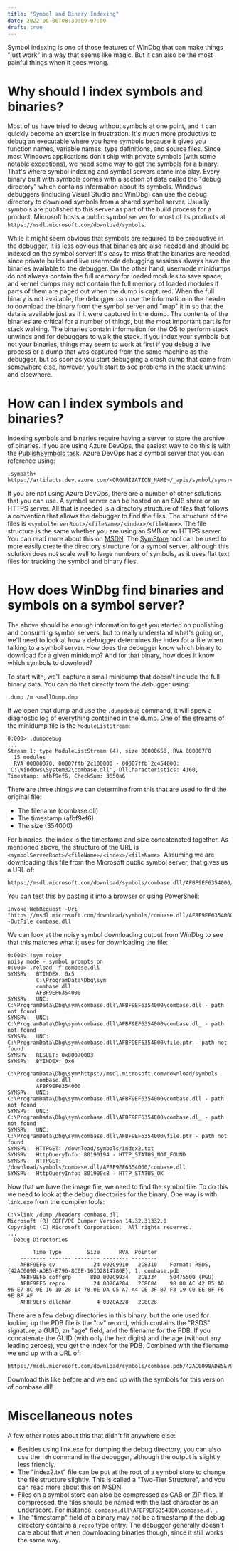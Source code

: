 ```yaml
---
title: "Symbol and Binary Indexing"
date: 2022-08-06T08:30:09-07:00
draft: true
---
```


Symbol indexing is one of those features of WinDbg that can make things "just work" in a way that seems like magic. But it can also be the most painful things when it goes wrong.

# Why should I index symbols and binaries?

Most of us have tried to debug without symbols at one point, and it can quickly become an exercise in frustration. It's much more productive to debug an executable where you have symbols because it gives you function names, variable names, type definitions, and source files. Since most Windows applications don't ship with private symbols (with some notable [exceptions](https://twitter.com/timmisiak/status/1533483161954308096)), we need some way to get the symbols for a binary. That's where symbol indexing and symbol servers come into play. Every binary built with symbols comes with a section of data called the "debug directory" which contains information about its symbols. Windows debuggers (including Visual Studio and WinDbg) can use the debug directory to download symbols from a shared symbol server. Usually symbols are published to this server as part of the build process for a product. Microsoft hosts a public symbol server for most of its products at ```https://msdl.microsoft.com/download/symbols```.

While it might seem obvious that symbols are required to be productive in the debugger, it is less obvious that binaries are also needed and should be indexed on the symbol server! It's easy to miss that the binaries are needed, since private builds and live usermode debugging sessions always have the binaries available to the debugger. On the other hand, usermode minidumps do not always contain the full memory for loaded modules to save space, and kernel dumps may not contain the full memory of loaded modules if parts of them are paged out when the dump is captured. When the full binary is not available, the debugger can use the information in the header to download the binary from the symbol server and "map" it in so that the data is available just as if it were captured in the dump. The contents of the binaries are critical for a number of things, but the most important part is for stack walking. The binaries contain information for the OS to perform stack unwinds and for debuggers to walk the stack. If you index your symbols but not your binaries, things may seem to work at first if you debug a live process or a dump that was captured from the same machine as the debugger, but as soon as you start debugging a crash dump that came from somewhere else, however, you'll start to see problems in the stack unwind and elsewhere.

# How can I index symbols and binaries?

Indexing symbols and binaries require having a server to store the archive of binaries. If you are using Azure DevOps, the easiest way to do this is with the [PublishSymbols task](https://docs.microsoft.com/en-us/azure/devops/pipelines/tasks/build/index-sources-publish-symbols?view=azure-devops). Azure DevOps has a symbol server that you can reference using:

```
.sympath+ https://artifacts.dev.azure.com/<ORGANIZATION_NAME>/_apis/symbol/symsrv
```

If you are not using Azure DevOps, there are a number of other solutions that you can use. A symbol server can be hosted on an SMB share or an HTTPS server. All that is needed is a directory structure of files that follows a convention that allows the debugger to find the files. The structure of the files is ```<symbolServerRoot>/<fileName>/<index>/<fileName>```. The file structure is the same whether you are using an SMB or an HTTPS server. You can read more about this on [MSDN](https://docs.microsoft.com/en-us/windows-hardware/drivers/debugger/symbol-store-folder-tree). The [SymStore](https://docs.microsoft.com/en-us/windows/win32/debug/using-symstore) tool can be used to more easily create the directory structure for a symbol server, although this solution does not scale well to large numbers of symbols, as it uses flat text files for tracking the symbol and binary files.

# How does WinDbg find binaries and symbols on a symbol server?

The above should be enough information to get you started on publishing and consuming symbol servers, but to really understand what's going on, we'll need to look at how a debugger determines the index for a file when talking to a symbol server. How does the debugger know which binary to download for a given minidump? And for that binary, how does it know which symbols to download?

To start with, we'll capture a small minidump that doesn't include the full binary data. You can do that directly from the debugger using:

```
.dump /m smallDump.dmp
```

If we open that dump and use the ```.dumpdebug``` command, it will spew a diagnostic log of everything contained in the dump. One of the streams of the minidump file is the ```ModuleListStream```:

```
0:000> .dumpdebug
...
Stream 1: type ModuleListStream (4), size 00000658, RVA 000007F0
  15 modules
  RVA 00000D70, 00007ffb`2c100000 - 00007ffb`2c454000: 'C:\Windows\System32\combase.dll', DllCharacteristics: 4160, Timestamp: afbf9ef6, CheckSum: 3650a6
```

There are three things we can determine from this that are used to find the original file:

* The filename (combase.dll)
* The timestamp (afbf9ef6)
* The size (354000)

For binaries, the index is the timestamp and size concatenated together. As mentioned above, the structure of the URL is ```<symbolServerRoot>/<fileName>/<index>/<fileName>```. Assuming we are downloading this file from the Microsoft public symbol server, that gives us a URL of:

```
https://msdl.microsoft.com/download/symbols/combase.dll/AFBF9EF6354000/combase.dll
```

You can test this by pasting it into a browser or using PowerShell:

```
Invoke-WebRequest -Uri "https://msdl.microsoft.com/download/symbols/combase.dll/AFBF9EF6354000/combase.dll" -OutFile combase.dll
```

We can look at the noisy symbol downloading output from WinDbg to see that this matches what it uses for downloading the file:

```
0:000> !sym noisy
noisy mode - symbol prompts on
0:000> .reload -f combase.dll
SYMSRV:  BYINDEX: 0x5
         C:\ProgramData\Dbg\sym
         combase.dll
         AFBF9EF6354000
SYMSRV:  UNC: C:\ProgramData\Dbg\sym\combase.dll\AFBF9EF6354000\combase.dll - path not found
SYMSRV:  UNC: C:\ProgramData\Dbg\sym\combase.dll\AFBF9EF6354000\combase.dl_ - path not found
SYMSRV:  UNC: C:\ProgramData\Dbg\sym\combase.dll\AFBF9EF6354000\file.ptr - path not found
SYMSRV:  RESULT: 0x80070003
SYMSRV:  BYINDEX: 0x6
         C:\ProgramData\Dbg\sym*https://msdl.microsoft.com/download/symbols
         combase.dll
         AFBF9EF6354000
SYMSRV:  UNC: C:\ProgramData\Dbg\sym\combase.dll\AFBF9EF6354000\combase.dll - path not found
SYMSRV:  UNC: C:\ProgramData\Dbg\sym\combase.dll\AFBF9EF6354000\combase.dl_ - path not found
SYMSRV:  UNC: C:\ProgramData\Dbg\sym\combase.dll\AFBF9EF6354000\file.ptr - path not found
SYMSRV:  HTTPGET: /download/symbols/index2.txt
SYMSRV:  HttpQueryInfo: 80190194 - HTTP_STATUS_NOT_FOUND
SYMSRV:  HTTPGET: /download/symbols/combase.dll/AFBF9EF6354000/combase.dll
SYMSRV:  HttpQueryInfo: 801900c8 - HTTP_STATUS_OK
```

Now that we have the image file, we need to find the symbol file. To do this we need to look at the debug directories for the binary. One way is with ```link.exe``` from the compiler tools:


```
C:\>link /dump /headers combase.dll
Microsoft (R) COFF/PE Dumper Version 14.32.31332.0
Copyright (C) Microsoft Corporation.  All rights reserved.
...
  Debug Directories

        Time Type        Size      RVA  Pointer
    -------- ------- -------- -------- --------
    AFBF9EF6 cv            24 002C9910   2C8310    Format: RSDS, {42AC0098-ADB5-E796-8C0E-161D2814780E}, 1, combase.pdb
    AFBF9EF6 coffgrp      8D0 002C9934   2C8334    50475500 (PGU)
    AFBF9EF6 repro         24 002CA204   2C8C04    98 00 AC 42 B5 AD 96 E7 8C 0E 16 1D 28 14 78 0E DA C5 A7 A4 CE 3F B7 F3 19 C0 EE 8F F6 9E BF AF
    AFBF9EF6 dllchar        4 002CA228   2C8C28
```

There are a few debug directories in this binary, but the one used for looking up the PDB file is the "cv" record, which contains the "RSDS" signature, a GUID, an "age" field, and the filename for the PDB. If you concatenate the GUID (with only the hex digits) and the age (without any leading zeroes), you get the index for the PDB. Combined with the filename we end up with a URL of:

```
https://msdl.microsoft.com/download/symbols/combase.pdb/42AC0098ADB5E7968C0E161D2814780E1/combase.pdb
```

Download this like before and we end up with the symbols for this version of combase.dll!

# Miscellaneous notes

A few other notes about this that didn't fit anywhere else:

* Besides using link.exe for dumping the debug directory, you can also use the ```!dh``` command in the debugger, although the output is slightly less friendly.
* The "index2.txt" file can be put at the root of a symbol store to change the file structure slightly. This is called a "Two-Tier Structure", and you can read more about this on [MSDN](https://docs.microsoft.com/en-us/windows-hardware/drivers/debugger/symbol-store-folder-tree)
* Files on a symbol store can also be compressed as CAB or ZIP files. If compressed, the files should be named with the last character as an underscore. For instance, ```combase.dll\AFBF9EF6354000\combase.dl_```. 
* The "timestamp" field of a binary may not be a timestamp if the debug directory contains a ```repro``` type entry. The debugger generally doesn't care about that when downloading binaries though, since it still works the same way.